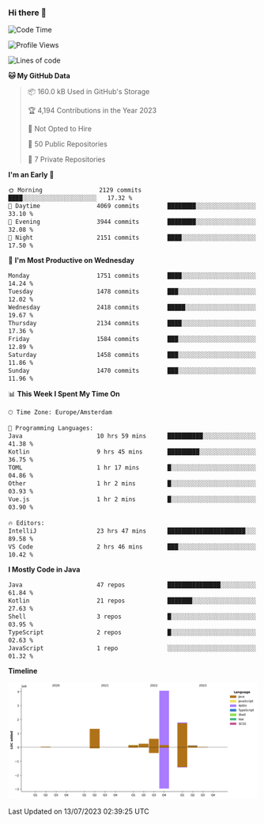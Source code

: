 ### Hi there 👋


<!--START_SECTION:waka-->
![Code Time](http://img.shields.io/badge/Code%20Time-3%2C353%20hrs%2037%20mins-blue)

![Profile Views](http://img.shields.io/badge/Profile%20Views-11-blue)

![Lines of code](https://img.shields.io/badge/From%20Hello%20World%20I%27ve%20Written-8.3%20million%20lines%20of%20code-blue)

**🐱 My GitHub Data** 

> 📦 160.0 kB Used in GitHub's Storage 
 > 
> 🏆 4,194 Contributions in the Year 2023
 > 
> 🚫 Not Opted to Hire
 > 
> 📜 50 Public Repositories 
 > 
> 🔑 7 Private Repositories 
 > 
**I'm an Early 🐤** 

```text
🌞 Morning                2129 commits        ████░░░░░░░░░░░░░░░░░░░░░   17.32 % 
🌆 Daytime                4069 commits        ████████░░░░░░░░░░░░░░░░░   33.10 % 
🌃 Evening                3944 commits        ████████░░░░░░░░░░░░░░░░░   32.08 % 
🌙 Night                  2151 commits        ████░░░░░░░░░░░░░░░░░░░░░   17.50 % 
```
📅 **I'm Most Productive on Wednesday** 

```text
Monday                   1751 commits        ████░░░░░░░░░░░░░░░░░░░░░   14.24 % 
Tuesday                  1478 commits        ███░░░░░░░░░░░░░░░░░░░░░░   12.02 % 
Wednesday                2418 commits        █████░░░░░░░░░░░░░░░░░░░░   19.67 % 
Thursday                 2134 commits        ████░░░░░░░░░░░░░░░░░░░░░   17.36 % 
Friday                   1584 commits        ███░░░░░░░░░░░░░░░░░░░░░░   12.89 % 
Saturday                 1458 commits        ███░░░░░░░░░░░░░░░░░░░░░░   11.86 % 
Sunday                   1470 commits        ███░░░░░░░░░░░░░░░░░░░░░░   11.96 % 
```


📊 **This Week I Spent My Time On** 

```text
🕑︎ Time Zone: Europe/Amsterdam

💬 Programming Languages: 
Java                     10 hrs 59 mins      ██████████░░░░░░░░░░░░░░░   41.38 % 
Kotlin                   9 hrs 45 mins       █████████░░░░░░░░░░░░░░░░   36.75 % 
TOML                     1 hr 17 mins        █░░░░░░░░░░░░░░░░░░░░░░░░   04.86 % 
Other                    1 hr 2 mins         █░░░░░░░░░░░░░░░░░░░░░░░░   03.93 % 
Vue.js                   1 hr 2 mins         █░░░░░░░░░░░░░░░░░░░░░░░░   03.90 % 

🔥 Editors: 
IntelliJ                 23 hrs 47 mins      ██████████████████████░░░   89.58 % 
VS Code                  2 hrs 46 mins       ███░░░░░░░░░░░░░░░░░░░░░░   10.42 % 
```

**I Mostly Code in Java** 

```text
Java                     47 repos            ███████████████░░░░░░░░░░   61.84 % 
Kotlin                   21 repos            ███████░░░░░░░░░░░░░░░░░░   27.63 % 
Shell                    3 repos             █░░░░░░░░░░░░░░░░░░░░░░░░   03.95 % 
TypeScript               2 repos             █░░░░░░░░░░░░░░░░░░░░░░░░   02.63 % 
JavaScript               1 repo              ░░░░░░░░░░░░░░░░░░░░░░░░░   01.32 % 
```



**Timeline**

![Lines of Code chart](https://raw.githubusercontent.com/powercasgamer/powercasgamer/master/assets/bar_graph.png)


 Last Updated on 13/07/2023 02:39:25 UTC
<!--END_SECTION:waka-->
